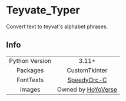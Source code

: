 # Teyvate_Typer
 Convert text to teyvat's alphabet phrases.

## Info

|||
|:-:|:-:|
|Python Version|3.11+|
|Packages|CustomTkinter|
|FontTexts|[SpeedyOrc-C](https://github.com/SpeedyOrc-C/HoYo-Glyphs)|
|Images|Owned by [HoYoVerse](https://www.hoyoverse.com/)|

